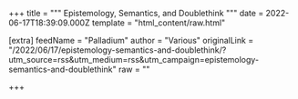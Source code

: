 
+++
title = """
Epistemology, Semantics, and Doublethink
"""
date = 2022-06-17T18:39:09.000Z
template = "html_content/raw.html"

[extra]
feedName = "Palladium"
author = "Various"
originalLink = "/2022/06/17/epistemology-semantics-and-doublethink/?utm_source=rss&utm_medium=rss&utm_campaign=epistemology-semantics-and-doublethink"
raw = ""

+++

